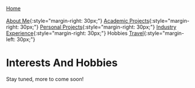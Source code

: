 [Home](../index.md)<br/><br/>
[About Me](../aboutMe/index.md){:style="margin-right: 30px;"}
[Academic Projects](../academicProjects/index.md){:style="margin-right: 30px;"}
[Personal Projects](../personalProjects/index.md){:style="margin-right: 30px;"}
[Industry Experience](../industryExperience/index.md){:style="margin-right: 30px;"}
Hobbies
[Travel](../travel/index.md){:style="margin-left: 30px;"}

# Interests And Hobbies

Stay tuned, more to come soon!
